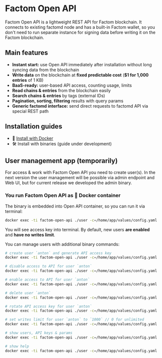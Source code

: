 # Factom Open API
Factom Open API is a lightweight REST API for Factom blockchain. It connects to existing factomd node and has a built-in Factom wallet, so you don't need to run separate instance for signing data before writing it on the Factom blockchain.

## Main features
* **Instant start:** use Open API immediately after installation without long syncing data from the blockchain
* **Write data** on the blockchain at **fixed predictable cost** (**$1 for 1,000 entries** of 1 KB)
* **BaaS-ready:** user-based API access, counting usage, limits
* **Read chains & entries** from the blockchain easily
* **Search chains & entries** by tags (external IDs)
* **Pagination, sorting, filtering** results with query params
* **Generic factomd interface:** send direct requests to factomd API via special REST path

## Installation guides
* 🐳 <a href="https://github.com/DeFacto-Team/Factom-Open-API/blob/master/guides/INSTALL_DOCKER.md">Install with Docker</a>
* 🛠 Install with binaries (guide under development)

## User management app (temporarily)

For access & work with Factom Open API you need to create user(s).
In the next version the user management will be possible via admin endpoint and Web UI, but for current release we developed the admin binary.

### You run Factom Open API as 🐳 Docker container
The binary is embedded into Open API container, so you can run it via terminal:
```bash
docker exec -ti factom-open-api ./user -c=/home/app/values/config.yaml create anton
```
You will see access key into terminal.
By default, new users **are enabled** and **have no writes limit**.

You can manage users with additional binary commands:
```bash
# create user `anton` and generate API access key
docker exec -ti factom-open-api ./user -c=/home/app/values/config.yaml create anton

# disable access to API for user `anton`
docker exec -ti factom-open-api ./user -c=/home/app/values/config.yaml disable anton

# enable access to API for user `anton`
docker exec -ti factom-open-api ./user -c=/home/app/values/config.yaml enable anton

# delete user `anton`
docker exec -ti factom-open-api ./user -c=/home/app/values/config.yaml delete anton

# rotate API access key for user `anton`
docker exec -ti factom-open-api ./user -c=/home/app/values/config.yaml rotate-key anton

# set writes limit for user `anton` to `1000` // 0 for unlimited
docker exec -ti factom-open-api ./user -c=/home/app/values/config.yaml set-limit anton 1000

# show users, API keys & params
docker exec -ti factom-open-api ./user -c=/home/app/values/config.yaml ls

# show help
docker exec -ti factom-open-api ./user -c=/home/app/values/config.yaml help
```
